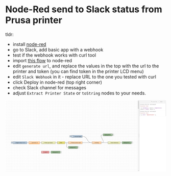 # Node-Red send to Slack status from Prusa printer

tldr:

- install [node-red](https://flows.nodered.org/)
- go to Slack, add basic app with a webhook
- test if the webhook works with curl tool
- import [this flow](./node-red-prusa-link-to-slack.json) to node-red
- edit `generate url`, and replace the values in the top with the url to the
  printer and token (you can find token in the printer LCD menu)
- edit `Slack Webhook` in it - replace URL to the one you tested with curl
- click Deploy in node-red (top right corner)
- check Slack channel for messages
- adjust `Extract Printer State` or `toString` nodes to your needs.

![flow.png](./flow.png)
